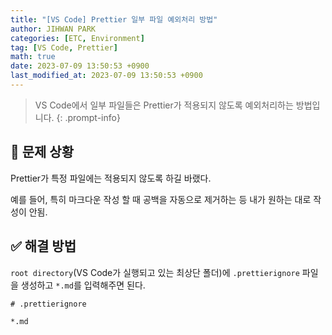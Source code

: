 ```yaml
---
title: "[VS Code] Prettier 일부 파일 예외처리 방법"
author: JIHWAN PARK
categories: [ETC, Environment]
tag: [VS Code, Prettier]
math: true
date: 2023-07-09 13:50:53 +0900
last_modified_at: 2023-07-09 13:50:53 +0900
---
```

> VS Code에서 일부 파일들은 Prettier가 적용되지 않도록 예외처리하는 방법입니다.
{: .prompt-info}

## 🔎 문제 상황

Prettier가 특정 파일에는 적용되지 않도록 하길 바랬다.

예를 들어, 특히 마크다운 작성 할 때 공백을 자동으로 제거하는 등 내가 원하는 대로 작성이 안됨.

## ✅ 해결 방법
`root directory`(VS Code가 실행되고 있는 최상단 폴더)에 `.prettierignore` 파일을 생성하고 `*.md`를 입력해주면 된다.

```
# .prettierignore

*.md
```
